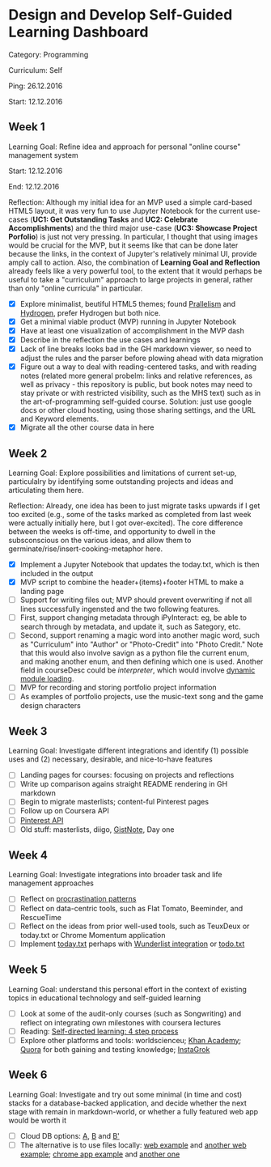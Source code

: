 # Design and Develop Self-Guided Learning Dashboard

Category: Programming

Curriculum: Self

Ping: 26.12.2016

Start: 12.12.2016

## Week 1

Learning Goal: Refine idea and approach for personal "online course" management system

Start: 12.12.2016

End: 12.12.2016

Reflection: Although my initial idea for an MVP used a simple card-based HTML5 layout, it was very fun to use Jupyter Notebook for the current use-cases (**UC1: Get Outstanding Tasks** and **UC2: Celebrate Accomplishments**) and the third major use-case (**UC3: Showcase Project Porfolio**) is just not very pressing. In particular, I thought that using images would be crucial for the MVP, but it seems like that can be done later because the links, in the context of Jupyter's relatively minimal UI, provide amply call to action. Also, the combination of **Learning Goal and Reflection** already feels like a very powerful tool, to the extent that it would perhaps be useful to take a "curriculum" approach to large projects in general, rather than only "online curricula" in particular.

- [X] Explore minimalist, beutiful HTML5 themes; found [Prallelism](https://html5up.net/parallelism) and [Hydrogen](https://freehtml5.co/demos/hydrogen/), prefer Hydrogen but both nice.
- [X] Get a minimal viable product (MVP) running in Jupyter Notebook
- [X] Have at least one visualization of accomplishment in the MVP dash
- [X] Describe in the reflection the use cases and learnings
- [X] Lack of line breaks looks bad in the GH markdown viewer, so need to adjust the rules and the parser before plowing ahead with data migration
- [X] Figure out a way to deal with reading-centered tasks, and with reading notes (related more general probelm: links and relative references, as well as privacy - this repository is public, but book notes may need to stay private or with restricted visibility, such as the MHS text) such as in the art-of-programming self-guided course. Solution: just use google docs or other cloud hosting, using those sharing settings, and the URL and Keyword elements.
- [X] Migrate all the other course data in here

## Week 2

Learning Goal: Explore possibilities and limitations of current set-up, particulalry by identifying some outstanding projects and ideas and articulating them here.

Reflection: Already, one idea has been to just migrate tasks upwards if I get too excited (e.g., some of the tasks marked as completed from last week were actually initially here, but I got over-excited). The core difference between the weeks is off-time, and opportunity to dwell in the subsconscious on the various ideas, and allow them to germinate/rise/insert-cooking-metaphor here.

- [X] Implement a Jupyter Notebook that updates the today.txt, which is then included in the output
- [X] MVP script to combine the header+(items)+footer HTML to make a landing page
- [ ] Support for writing files out; MVP should prevent overwriting if not all lines successfully ingensted and the two following features.
- [ ] First, support changing metadata through iPyInteract: eg, be able to search through by metadata, and update it, such as Sategory, etc. 
- [ ] Second, support renaming a magic word into another magic word, such as "Curriculum" into "Author" or "Photo-Credit" into "Photo Credit." Note that this would also involve savign as a python file the current enum, and making another enum, and then defining which one is used. Another field in courseDesc could be _interpreter_, which would involve [dynamic module loading](http://stackoverflow.com/questions/951124/dynamic-loading-of-python-modules).
- [ ] MVP for recording and storing portfolio project information
- [ ] As examples of portfolio projects, use the music-text song and the game design characters

## Week 3

Learning Goal: Investigate different integrations and identify (1) possible uses and (2) necessary, desirable, and nice-to-have features

- [ ] Landing pages for courses: focusing on projects and reflections
- [ ] Write up comparison agains straight README rendering in GH markdown
- [ ] Begin to migrate masterlists; content-ful Pinterest pages
- [ ] Follow up on Coursera API
- [ ] [Pinterest API](https://developers.pinterest.com/apps/4872901797745801441)
- [ ] Old stuff: masterlists, diigo, [GistNote](https://gistnote.com/), Day one

## Week 4

Learning Goal: Investigate integrations into broader task and life management approaches

- [ ] Reflect on [procrastination patterns](http://www.studygs.net/attmot3.htm)
- [ ] Reflect on data-centric tools, such as Flat Tomato, Beeminder, and RescueTime
- [ ] Reflect on the ideas from prior well-used tools, such as TeuxDeux or today.txt or Chrome Momentum application
- [ ] Implement [today.txt](http://johnhenrymuller.com/today) perhaps with [Wunderlist integration](https://developer.wunderlist.com/documentation) or [todo.txt](http://todotxt.com/)

## Week 5

Learning Goal: understand this personal effort in the context of existing topics in educational technology and self-guided learning

- [ ] Look at some of the audit-only courses (such as Songwriting) and reflect on integrating own milestones with coursera lectures
- [ ] Reading: [Self-directed learning: 4 step process](https://uwaterloo.ca/centre-for-teaching-excellence/teaching-resources/teaching-tips/tips-students/self-directed-learning/self-directed-learning-four-step-process)
- [ ] Explore other platforms and tools: worldscienceu; [Khan Academy](https://www.khanacademy.org/); [Quora](https://www.quora.com/about) for both gaining and testing knowledge; [InstaGrok](http://www.instagrok.com/)

## Week 6

Learning Goal: Investigate and try out some minimal (in time and cost) stacks for a database-backed application, and decide whether the next stage with remain in markdown-world, or whether a fully featured web app would be worth it

- [ ] Cloud DB options: [A](http://www.htmlgoodies.com/html5/client/activity-so-you-want-to-build-and-deploy-a-web-app-to-the-cloud-at-low-to-no-cost.html#fbid=Bm_bDZAh1yL), [B](http://rdbhost.blogspot.de/2011/05/host-your-database-backed-site-on.html) and [B'](https://www.rdbhost.com/github_hosting.html)
- [ ] The alternative is to use files locally: [web example](https://github.com/bicarbon8/todoTxtWebUi) and [another web example](https://github.com/infews/bulldog); [chrome app example](https://chrome.google.com/webstore/detail/todotxt-for-chrome-simple/mndijfcodpjlhgjcpcbhncjakaboedbl) and [another one](https://chrome.google.com/webstore/detail/todotxt-lean-fast-task-ma/ohjgbfjncbnecbnijmpgjhodnhbhnjgk)